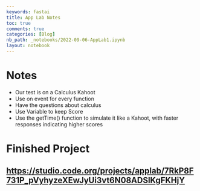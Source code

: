 ```yaml
---
keywords: fastai
title: App Lab Notes
toc: true
comments: true
categories: [Blog]
nb_path: _notebooks/2022-09-06-AppLab1.ipynb
layout: notebook
---
```


<!--
#################################################
### THIS FILE WAS AUTOGENERATED! DO NOT EDIT! ###
#################################################
# file to edit: _notebooks/2022-09-06-AppLab1.ipynb
-->

<div class="container" id="notebook-container">
        
<div class="cell border-box-sizing text_cell rendered"><div class="inner_cell">
<div class="text_cell_render border-box-sizing rendered_html">
<h1 id="Notes">Notes<a class="anchor-link" href="#Notes"> </a></h1><ul>
<li>Our test is on a Calculus Kahoot</li>
<li>Use on event for every function</li>
<li>Have the questions about calculus</li>
<li>Use Variable to keep Score</li>
<li>Use the getTime() function to simulate it like a Kahoot, with faster responses indicating higher scores</li>
</ul>
<h1 id="Finished-Project">Finished Project<a class="anchor-link" href="#Finished-Project"> </a></h1><h2 id="https://studio.code.org/projects/applab/7RkP8F731P_pVyhyzeXEwJyUi3vt6N08ADSlKgFKHjY"><a href="https://studio.code.org/projects/applab/7RkP8F731P_pVyhyzeXEwJyUi3vt6N08ADSlKgFKHjY">https://studio.code.org/projects/applab/7RkP8F731P_pVyhyzeXEwJyUi3vt6N08ADSlKgFKHjY</a><a class="anchor-link" href="#https://studio.code.org/projects/applab/7RkP8F731P_pVyhyzeXEwJyUi3vt6N08ADSlKgFKHjY"> </a></h2>
</div>
</div>
</div>
</div>
 

